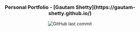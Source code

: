 <h3 align="center">Personal Portfolio - [Gautam Shetty](https://gautam-shetty.github.io/)</h3>
<p align="center">
    <img alt="GitHub last commit" src="https://img.shields.io/github/last-commit/gautam-shetty/gautam-shetty.github.io">
</p>